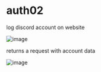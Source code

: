 # auth02
log discord account on website

![image](https://user-images.githubusercontent.com/47954728/132723565-2dd5abc9-f1bf-4a03-868e-965f0b2354c8.png)

returns a request with account data

![image](https://user-images.githubusercontent.com/47954728/132723647-555c390e-469b-42ce-848f-147383ad12d9.png)

